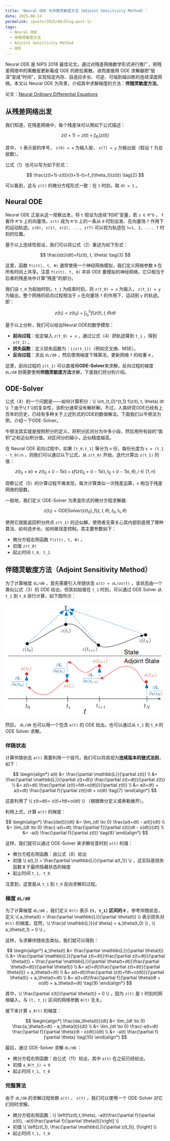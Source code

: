 ```yaml
---
title: 'Neural ODE 与伴随灵敏度方法（Adjoint Sensitivity Method）'
date: 2025-08-14
permalink: /posts/2025/08/blog-post-1/
tags:
  - Neural ODE
  - 伴随灵敏度方法
  - Adjoint Sensitivity Method
  - ODE
---
```


Neural ODE 是 NIPS 2018 最佳论文，通过对残差网络数学形式进行推广，把残差网络中的离散层更新看成 ODE 的欧拉离散，进而直接用 ODE 求解器把“层深”变成“时间”，实现恒定内存、自适应步长、可逆、可端到端训练的连续深度网络。本文以 Neural ODE 为背景，介绍其中求解梯度的方法：**伴随灵敏度方法**。

论文：[Neural Ordinary Differential Equations](https://arxiv.org/abs/1806.07366v5)

## 从残差网络出发

我们知道，在残差网络中，每个残差块可以用如下公式描述：

$$
z(t+1)=z(t)+f_{\theta_t}(z(t)) \tag{1}
$$

其中， `t` 表示层的序号， `z(0) = x` 为输入层， `z(T) = y` 为输出层（假设 `T` 为总层数）。

公式（1）也可以写为如下形式：

$$
\frac{z(t+1)-z(t)}{(t+1)-t}=f_{\theta_t}(z(t)) \tag{2}
$$

可以看到，这与 `z(t)` 的微分方程形式一致：在 `t` 时刻，取 `dt = 1` 。

## Neural ODE

Neural ODE 正是从这一观察出发，将 `t` 假设为连续“时间”变量，若 `z ∈ R^D` ， `f` 看作 `R^D` 上的向量场，`z(t)` 成为 `R^D` 上的一条从 `0` 时刻出发、在向量场 `f` 作用下的运动轨迹。`z(0), z(1), z(2), ..., z(T)` 可以视为轨迹在 `t=1, 2, ..., T` 时刻的位置。

基于以上连续性假设，我们可以将公式（2）重述为如下形式：

$$
\frac{dz}{dt}=f(z(t), t, \theta) \tag{3}
$$

这里，函数 `f(z(t), t, θ)` 通常使用一个神经网络模拟，我们定义网络参数 `θ` 在所有时间上共享。注意 `f(z(t), t, θ)` 并非 ODE 要模拟的神经网络，它只相当于后者的残差块中计算“残差”的部分。

我们设 `t_0` 为起始时刻，`t_1` 为结束时刻，则 `z(t_0) = x` 为输入， `z(t_1) = y` 为输出，整个网络的前向过程相当于 `x` 在向量场 `f` 的作用下，运动到 `y` 的轨迹。即：

$$
z(t_1)=z(t_0)+\int_{t_0}^{t_1} f(z(t), t, \theta) dt \tag{4}
$$

基于以上分析，我们可以给出Neural ODE的数学模型：

- **前向过程**：给定输入 `z(t_0) = x` ，通过公式（4）把轨迹算到 `t_1` ，得到 `z(t_1)` 。
- **损失函数**：定义损失函数为：`L(z(t_1))`（例如交叉熵、MSE）。
- **反向过程**：求出 `dL/dθ` ，然后使用梯度下降算法，更新网络 `f` 的权重 `θ` 。

这里，前向过程的 `z(t_1)` 可以直接用**ODE-Solver**来求解，反向过程的梯度 `dL/dθ` 则需要使用**伴随灵敏度方法**求解，下面我们将分别介绍。

## ODE-Solver

公式（4）的一个问题是——如何计算积分：\\( \int_{t_0}^{t_1} f(z(t), t, \theta) dt \\) ？由于\\( f \\)的复杂性，该积分通常没有解析解。不过，人类研究ODE已经有上百年的历史，已经有多种关于上述形式的ODE的数值解法。下面我们以牛顿法为例，介绍一下ODE-Solver。

牛顿法其实就是按照积分的定义，将积分区间分为许多小段，然后用所有段的“面积”之和近似积分值。对区间分的越小，近似精度越高。

在 Neural ODE 前向过程中，如果 `[t_0,t_1]` 等分为 `n` 份，每份长度为 `ε = (t_1 - t_0)/n` ，则我们可以通过以下公式，从 `z(t_0)` 开始，迭代计算出 `z(t_1)` 的值：

$$
z(t_0+i\epsilon) \approx z(t_0+(i-1)\epsilon) + \epsilon f(z(t_0+(i-1)\epsilon), t_0+(i-1)\epsilon, \theta), i \in [1,n] \tag{5}
$$

观察公式（5）的计算过程不难发现，每次计算类似一次残差运算，`n` 相当于残差网络的层数。

一般地，我们定义 ODE-Solver 为黑盒形式的微分方程求解器:

$$
z(t_1) = ODESolver(z(t_0), f(z, t, \theta), t_0, t_1, \theta)  \tag{6}
$$

使用它就能返回积分终点 `z(t_1)` 的近似解，使用者无需关心其内部到底用了哪种算法、如何选步长、如何做误差控制。其主要参数如下：

- 微分方程右侧函数 `f(z(t), t, θ)` ，
- 初值 `z(t_0)`
- 起止时间 `t_0, t_1`

## 伴随灵敏度方法（Adjoint Sensitivity Method）

为了计算梯度 `dL/dθ` ，首先需要引入伴随状态 `a(t) = ∂L/∂z(t)` ，该状态由一个类似公式（3）的 ODE 给出，但其初始值在 `t_1` 时刻，可以通过 ODE Solver 从 `t_1` 到 `t_0` 进行计算，如下图所示：

![Illustration Adjoint Sensitivity Method](/images/202508/neural-ode-1.png)


然后， `dL/dθ` 也可以用一个包含 `a(t)` 的 ODE 给出，也可以通过从 `t_1` 到 `t_0` 的 ODE Solver 求解。

### 伴随状态

计算伴随状态 `a(t)` 需要利用一个技巧，我们可以将其视为**连续版本的链式法则**，如下：

$$
\begin{align*}
a(t) &= \frac{\partial \mathbb{L}}{\partial z(t)} \\
     &= \frac{\partial \mathbb{L}}{\partial z(t+dt)} \frac{\partial z(t+dt)}{\partial z(t)} \\
     &= a(t+dt) \frac{\partial (z(t)+fdt+o(dt))}{\partial z(t)} \\
     &= a(t+dt) + a(t+dt) \frac{\partial f}{\partial z(t)}dt + o(dt) \tag{7}
\end{align*}
$$

这是利用了 \\( z(t+dt)= z(t)+fdt+o(dt) \\) （根据微分定义或泰勒展开）。

利用上式，计算 `a(t)` 的梯度：

$$
\begin{align*}
\frac{da(t)}{dt} &= \lim_{dt \to 0} \frac{a(t+dt) - a(t)}{dt} \\
                 &= \lim_{dt \to 0} \frac{-a(t+dt) \frac{\partial f}{\partial z(t)}dt - o(dt)}{dt} \\
                 &= -a(t) \frac{\partial f}{\partial z(t)} \tag{8}
\end{align*}
$$

这样，我们就可以通过 ODE-Solver 来求解任意时刻 `a(t)` 的值：
- 微分方程右侧函数：由公式（8）给出
- 初值 \\( a(t_1) = \frac{\partial \mathbb{L}}{\partial a(t_1)} \\) ，这实际是损失函数关于最终隐藏状态的梯度
- 起止时间 `t_1, t_0`

注意到，这里是从 `t_1` 到 `t_0` 反向求解的过程。

### 梯度 `dL/dθ`

为了计算梯度 `dL/dθ` ，我们定义 `θ(t)` 表示 **`[t, t_1]` 区间的 `θ`** 。参考伴随状态，定义 \\( a_\theta(t) = \frac{\partial \mathbb{L}}{\partial \theta(t)} \\) 表示损失对 `θ(t)` 的梯度。显然，\\( \frac{d \mathbb{L}}{d \theta} = a_\theta(t_0) \\) , \\( a_\theta(t_1) = 0 \\) 。

这样，与求解伴随状态类似，我们就可以得到：

$$
\begin{align*}
a_\theta(t) &= \frac{\partial \mathbb{L}}{\partial \theta(t)} \\
            &= \frac{\partial \mathbb{L}}{\partial z(t+dt)}\frac{\partial z(t+dt)}{\partial \theta(t)} + \frac{\partial \mathbb{L}}{\partial \theta(t+dt)}\frac{\partial \theta(t+dt)}{\partial \theta(t)} \\
            &= a(t+dt)\frac{\partial z(t+dt)}{\partial \theta(t)} + a_\theta(t+dt) \\
            &= a(t+dt)\frac{\partial (z(t)+fdt+o(dt))}{\partial \theta(t)} + a_\theta(t+dt) \\
            &= a(t+dt)\frac{\partial f}{\partial \theta}dt + o(dt) + a_\theta(t+dt)  \tag{9}
\end{align*}
$$

其中，\\( \frac{\partial z(t)}{\partial \theta(t)} = 0 \\) ，因为 `z(t)` 是 `t` 时刻的网络输入，与 `[t, t_1]` 区间的网络参数 `θ(t)` 无关。

接下来计算 `a_θ(t)` 的梯度：

$$
\begin{align*}
\frac{da_\theta(t)}{dt} &= \lim_{dt \to 0} \frac{a_\theta(t+dt) - a_\theta(t)}{dt} \\
                 &= \lim_{dt \to 0} \frac{-a(t+dt) \frac{\partial f}{\partial \theta}dt - o(dt)}{dt} \\
                 &= -a(t) \frac{\partial f}{\partial \theta} \tag{10}
\end{align*}
$$

最后，通过 ODE-Solver 求解 `dL/dθ` ：
- 微分方程右侧函数：由公式（11）给出，其中 `a(t)` 在之前已经给出。
- 初值 `a_θ(t_1) = 0`
- 起止时间 `t_1, t_0`

### 完整算法

由于 `dL/dθ` 的求解过程依赖 `a(t)` 、 `z(t)` ，我们可以使用一个 ODE-Solver 对它们同时求解。

- 微分方程右侧函数：\\( \left[f(z(t),t,\theta), -a(t)\frac{\partial f}{\partial z(t)}, -a(t)\frac{\partial f}{\partial \theta(t)}\right] \\)
- 初值 \\( \left[z(t_1), \frac{\partial \mathbb{L}}{\partial z(t_1)}, 0\right] \\)
- 起止时间 `t_1, t_0 `
